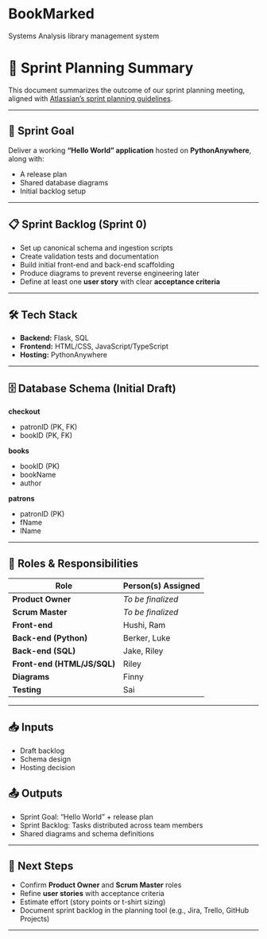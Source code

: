 # BookMarked
Systems Analysis library management system

# 📌 Sprint Planning Summary

This document summarizes the outcome of our sprint planning meeting, aligned with [Atlassian’s sprint planning guidelines](https://www.atlassian.com/agile/scrum/sprint-planning).

---

## 🎯 Sprint Goal
Deliver a working **“Hello World” application** hosted on **PythonAnywhere**, along with:
- A release plan  
- Shared database diagrams  
- Initial backlog setup  

---

## 📋 Sprint Backlog (Sprint 0)
- Set up canonical schema and ingestion scripts  
- Create validation tests and documentation  
- Build initial front-end and back-end scaffolding  
- Produce diagrams to prevent reverse engineering later  
- Define at least one **user story** with clear **acceptance criteria**  

---

## 🛠️ Tech Stack
- **Backend:** Flask, SQL  
- **Frontend:** HTML/CSS, JavaScript/TypeScript  
- **Hosting:** PythonAnywhere  

---

## 🗄️ Database Schema (Initial Draft)

**checkout**  
- patronID (PK, FK)  
- bookID (PK, FK)  

**books**  
- bookID (PK)  
- bookName  
- author  

**patrons**  
- patronID (PK)  
- fName  
- lName  

---

## 👥 Roles & Responsibilities

| Role              | Person(s) Assigned |
|-------------------|--------------------|
| **Product Owner** | *To be finalized* |
| **Scrum Master**  | *To be finalized* |
| **Front-end**     | Hushi, Ram |
| **Back-end (Python)** | Berker, Luke |
| **Back-end (SQL)** | Jake, Riley |
| **Front-end (HTML/JS/SQL)** | Riley |
| **Diagrams**      | Finny |
| **Testing**       | Sai |

---

## 📥 Inputs
- Draft backlog  
- Schema design  
- Hosting decision  

## 📤 Outputs
- Sprint Goal: “Hello World” + release plan  
- Sprint Backlog: Tasks distributed across team members  
- Shared diagrams and schema definitions  

---

## 🚀 Next Steps
- Confirm **Product Owner** and **Scrum Master** roles  
- Refine **user stories** with acceptance criteria  
- Estimate effort (story points or t-shirt sizing)  
- Document sprint backlog in the planning tool (e.g., Jira, Trello, GitHub Projects)  

---
